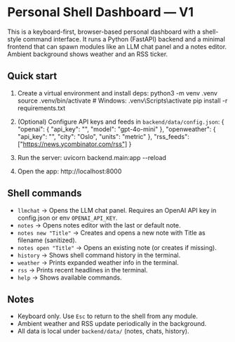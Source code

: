 # Personal Shell Dashboard — V1

This is a keyboard-first, browser-based personal dashboard with a shell-style command interface. 
It runs a Python (FastAPI) backend and a minimal frontend that can spawn modules like an LLM chat panel and a notes editor. 
Ambient background shows weather and an RSS ticker.

## Quick start

1) Create a virtual environment and install deps:
   python3 -m venv .venv
   source .venv/bin/activate   # Windows: .venv\Scripts\activate
   pip install -r requirements.txt

2) (Optional) Configure API keys and feeds in `backend/data/config.json`:
   {
     "openai": { "api_key": "", "model": "gpt-4o-mini" },
     "openweather": { "api_key": "", "city": "Oslo", "units": "metric" },
     "rss_feeds": ["https://news.ycombinator.com/rss"]
   }

3) Run the server:
   uvicorn backend.main:app --reload

4) Open the app:
   http://localhost:8000

## Shell commands

- `llmchat`  → Opens the LLM chat panel. Requires an OpenAI API key in config.json or env `OPENAI_API_KEY`.
- `notes`    → Opens notes editor with the last or default note.
- `notes new "Title"`   → Creates and opens a new note with Title as filename (sanitized).
- `notes open "Title"`  → Opens an existing note (or creates if missing).
- `history`  → Shows shell command history in the terminal.
- `weather`  → Prints expanded weather info in the terminal.
- `rss`      → Prints recent headlines in the terminal.
- `help`     → Shows available commands.

## Notes

- Keyboard only. Use `Esc` to return to the shell from any module.
- Ambient weather and RSS update periodically in the background.
- All data is local under `backend/data/` (notes, chats, history).


